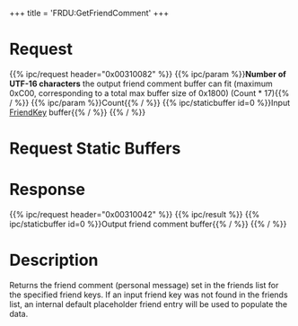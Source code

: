 +++
title = 'FRDU:GetFriendComment'
+++

# Request

{{% ipc/request header="0x00310082" %}}
{{% ipc/param %}}<b>Number of UTF-16 characters</b> the output friend comment buffer can fit (maximum 0xC00, corresponding to a total max buffer size of 0x1800) (Count \* 17){{% / %}}
{{% ipc/param %}}Count{{% / %}}
{{% ipc/staticbuffer id=0 %}}Input [FriendKey](Friend_Services#friendkey "wikilink") buffer{{% / %}}
{{% / %}}

# Request Static Buffers

# Response

{{% ipc/request header="0x00310042" %}}
{{% ipc/result %}}
{{% ipc/staticbuffer id=0 %}}Output friend comment buffer{{% / %}}
{{% / %}}

# Description

Returns the friend comment (personal message) set in the friends list for the specified friend keys. If an input friend key was not found in the friends list, an internal default placeholder friend entry will be used to populate the data.
